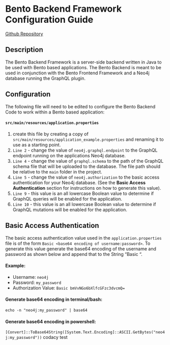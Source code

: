# Bento Backend Framework Configuration Guide
[Github Repository](https://github.com/CBIIT/bento-backend)
## Description
The Bento Backend Framework is a server-side backend written in Java to be used with Bento based applications. The Bento Backend is meant to be used in conjunction with the Bento Frontend Framework and a Neo4j database running the GraphQL plugin.
## Configuration
The following file will need to be edited to configure the Bento Backend Code to work within a Bento based application:
#### ````src/main/resources/application.properties````
1.  create this file by creating a copy of ````src/main/resources/application_example.properties```` and renaming it to use as a starting point.
1.  ````Line 2```` - change the value of ````neo4j.graphql.endpoint```` to the GraphQL endpoint running on the applications Neo4j database.
1.  ````Line 4```` - change the value of  ````graphql.schema```` to the path of the GraphQL schema file that will be uploaded to the database. The file path should be relative to the ````main```` folder in the project.
1.  ````Line 5```` - change the value of ````neo4j.authorization```` to the basic access authentication for your Neo4j database. (See the **Basic Access Authentication** section for instructions on how to generate this value).
1.  ````Line 9```` - this value is an all lowercase Boolean value to determine if GraphQL queries will be enabled for the application.
1.  ````Line 10```` - this value is an all lowercase Boolean value to determine if GraphQL mutations will be enabled for the application.
## Basic Access Authentication
The basic access authentication value used in the ````application.properties```` file is of the form ````Basic <base64 encoding of username:password>````. To generate this value generate the base64 encoding of the username and password as shown below and append that to the String “Basic “.
#### Example:
*   Username:   ````neo4j````
*   Password:   ````my_password````
*   Authorization Value:    ````Basic bmVvNGo6bXlfcGFzc3dvcmQ=````
#### Generate base64 encoding in terminal/bash:
````echo -n "neo4j:my_password" | base64````
#### Generate base64 encoding in powershell:
````[Convert]::ToBase64String([System.Text.Encoding]::ASCII.GetBytes("neo4j:my_password"))````
codacy test
